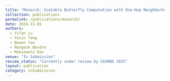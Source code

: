 ```yaml
---
title: "Monarch: Scalable Butterfly Computation with One-Hop Neighborhoods"
collection: publications
permalink: /publications/monarch/
date: 2024-11-01
authors:
  - Yifan Lu
  - Yuxin Tang
  - Bowen Yao
  - Mangesh Bendre
  - Mahasweta Das
venue: "In Submission"
review_status: "Currently under review by SIGMOD 2025"
layout: publication
category: inSubmission
---
```

